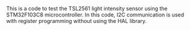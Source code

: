 This is a code to test the TSL2561 light intensity sensor using the STM32F103C8 microcontroller. In this code, I2C communication is used with register programming without using the HAL library.
